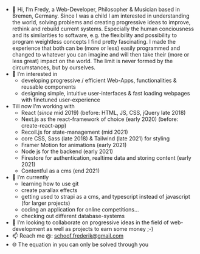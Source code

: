- 👋 Hi, I’m Fredy, a Web-Developer, Philosopher & Musician based in Bremen, Germany.
  Since I was a child I am interested in understanding the world, solving problems and creating progressive ideas to improve, rethink
  and rebuild current systems. Especially the human conciousness and its similarities to software, e.g. the
  flexibility and possibility to program weightless concepts I find pretty fascinating.
  I made the experience that both can be (more or less) easily programmed and changed to whatever you can imagine 
  and will then take their (more or less great) impact on the world.
  The limit is never formed by the circumstances, but by ourselves. 
- 👀 I’m interested in
  - developing progressive / efficient Web-Apps, functionalities & reusable components
  - designing simple, intuitive user-interfaces & fast loading webpages with finetuned user-experience
- Till now I'm working with 
  - React (*since* mid 2019) (before: HTML, JS, CSS, jQuery late 2018)
  - Next.js as the react-framework of choice (early 2020) (before: create-react-app)
  - Recoil.js for state-management (mid 2021)
  - core CSS, Sass (late 2018) & Tailwind (late 2021) for styling
  - Framer Motion for animations (early 2021)
  - Node js for the backend (early 2021)
  - Firestore for authentication, realtime data and storing content (early 2021)
  - Contentful as a cms (end 2021)
- 🌱 I’m currently
  - learning how to use git
  - create parallax effects
  - getting used to strapi as a cms, and typescript instead of javascript (for larger projects)
  - coding an application for online competitions...
  - checking out different database-systems
- 💞️ I’m looking to collaborate on progressive ideas in the field of web-development as well as projects to earn some money ;-)
- 📫 Reach me @: schoof.frederik@gmail.com
- 🌐 The equation in you can only be solved through you

<!---
fvjupiter/fvjupiter is a ✨ special ✨ repository because its `README.md` (this file) appears on your GitHub profile.
You can click the Preview link to take a look at your changes.
--->
